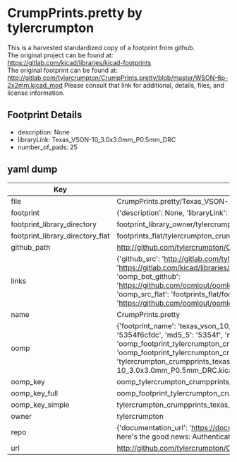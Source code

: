 # CrumpPrints.pretty by tylercrumpton  
This is a harvested standardized copy of a footprint from github.  
The original project can be found at:  
https://gitlab.com/kicad/libraries/kicad-footprints  
The original footprint can be found at:
http://gitlab.com/tylercrumpton/CrumpPrints.pretty/blob/master/WSON-6p-2x2mm.kicad_mod
Please consult that link for additional, details, files, and license information.  
## Footprint Details
* description: None  
* libraryLink: Texas_VSON-10_3.0x3.0mm_P0.5mm_DRC  
* number_of_pads: 25  
## yaml dump  
| Key | Value |  
| --- | --- |  
| file | CrumpPrints.pretty/Texas_VSON-10_3.0x3.0mm_P0.5mm_DRC.kicad_mod |  
| footprint | {'description': None, 'libraryLink': 'Texas_VSON-10_3.0x3.0mm_P0.5mm_DRC', 'number_of_pads': 25} |  
| footprint_library_directory | footprint_library_owner/tylercrumpton_CrumpPrints.pretty |  
| footprint_library_directory_flat | footprints_flat/tylercrumpton_crumpprints_texas_vson_10_3_0x3_0mm_p0_5mm_drc/working |  
| github_path | http://github.com/tylercrumpton/CrumpPrints.pretty/blob/master/Texas_VSON-10_3.0x3.0mm_P0.5mm_DRC.kicad_mod |  
| links | {'github_src': 'http://gitlab.com/tylercrumpton/CrumpPrints.pretty/blob/master/WSON-6p-2x2mm.kicad_mod', 'github_src_repo': 'https://gitlab.com/kicad/libraries/kicad-footprints', 'oomp_bot': 'footprints/tylercrumpton_crumpprints_texas_vson_10_3_0x3_0mm_p0_5mm_drc/working', 'oomp_bot_github': 'https://github.com/oomlout/oomlout_oomp_footprint_bot/tree/main/footprints/tylercrumpton_crumpprints_texas_vson_10_3_0x3_0mm_p0_5mm_drc/working', 'oomp_src_flat': 'footprints_flat/footprints_flat/tylercrumpton_crumpprints_texas_vson_10_3_0x3_0mm_p0_5mm_drc/working', 'oomp_src_flat_github': 'https://github.com/oomlout/oomlout_oomp_footprint_src/tree/main/footprints_flat/tylercrumpton_crumpprints_texas_vson_10_3_0x3_0mm_p0_5mm_drc/working'} |  
| name | CrumpPrints.pretty |  
| oomp | {'footprint_name': 'texas_vson_10_3_0x3_0mm_p0_5mm_drc', 'library_name': 'crumpprints', 'md5': '5354f6cfdcea16c60d9a5f4b2e630181', 'md5_10': '5354f6cfdc', 'md5_5': '5354f', 'md5_6': '5354f6', 'oomp_key': 'oomp_tylercrumpton_crumpprints_texas_vson_10_3_0x3_0mm_p0_5mm_drc', 'oomp_key_extra': 'oomp_footprint_tylercrumpton_crumpprints_texas_vson_10_3_0x3_0mm_p0_5mm_drc', 'oomp_key_full': 'oomp_footprint_tylercrumpton_crumpprints_texas_vson_10_3_0x3_0mm_p0_5mm_drc_5354f6', 'oomp_key_simple': 'tylercrumpton_crumpprints_texas_vson_10_3_0x3_0mm_p0_5mm_drc', 'original_filename': 'CrumpPrints.pretty/Texas_VSON-10_3.0x3.0mm_P0.5mm_DRC.kicad_mod', 'owner_name': 'tylercrumpton'} |  
| oomp_key | oomp_tylercrumpton_crumpprints_texas_vson_10_3_0x3_0mm_p0_5mm_drc |  
| oomp_key_full | oomp_footprint_tylercrumpton_crumpprints_texas_vson_10_3_0x3_0mm_p0_5mm_drc |  
| oomp_key_simple | tylercrumpton_crumpprints_texas_vson_10_3_0x3_0mm_p0_5mm_drc |  
| owner | tylercrumpton |  
| repo | {'documentation_url': 'https://docs.github.com/rest/overview/resources-in-the-rest-api#rate-limiting', 'message': "API rate limit exceeded for 84.66.173.59. (But here's the good news: Authenticated requests get a higher rate limit. Check out the documentation for more details.)"} |  
| url | http://github.com/tylercrumpton/CrumpPrints.pretty |  

